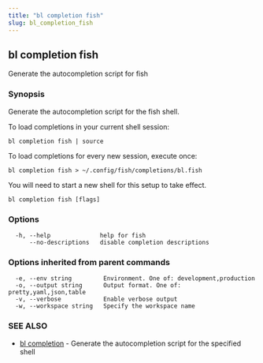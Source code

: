```yaml
---
title: "bl completion fish"
slug: bl_completion_fish
---
```

## bl completion fish

Generate the autocompletion script for fish

### Synopsis

Generate the autocompletion script for the fish shell.

To load completions in your current shell session:

	bl completion fish | source

To load completions for every new session, execute once:

	bl completion fish > ~/.config/fish/completions/bl.fish

You will need to start a new shell for this setup to take effect.


```
bl completion fish [flags]
```

### Options

```
  -h, --help              help for fish
      --no-descriptions   disable completion descriptions
```

### Options inherited from parent commands

```
  -e, --env string         Environment. One of: development,production
  -o, --output string      Output format. One of: pretty,yaml,json,table
  -v, --verbose            Enable verbose output
  -w, --workspace string   Specify the workspace name
```

### SEE ALSO

* [bl completion](bl_completion.md)	 - Generate the autocompletion script for the specified shell

